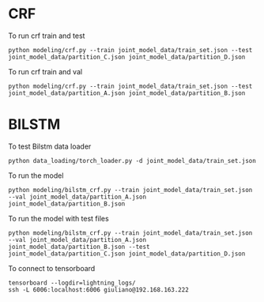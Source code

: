 # CRF
To run crf train and test
```commandline
python modeling/crf.py --train joint_model_data/train_set.json --test joint_model_data/partition_C.json joint_model_data/partition_D.json
```

To run crf train and val
```commandline
python modeling/crf.py --train joint_model_data/train_set.json --test joint_model_data/partition_A.json joint_model_data/partition_B.json
```

# BILSTM

To test Bilstm data loader
```commandline
python data_loading/torch_loader.py -d joint_model_data/train_set.json
```

To run the model
```commandline
python modeling/bilstm_crf.py --train joint_model_data/train_set.json --val joint_model_data/partition_A.json joint_model_data/partition_B.json
```


To run the model with test files
```commandline
python modeling/bilstm_crf.py --train joint_model_data/train_set.json --val joint_model_data/partition_A.json joint_model_data/partition_B.json --test joint_model_data/partition_C.json joint_model_data/partition_D.json 
```


To connect to tensorboard
```commandline
tensorboard --logdir=lightning_logs/
ssh -L 6006:localhost:6006 giuliano@192.168.163.222
```